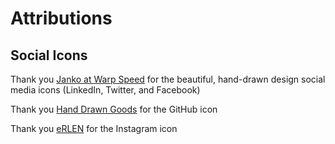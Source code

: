 # Attributions

## Social Icons

Thank you [Janko at Warp Speed](http://www.jankoatwarpspeed.com) for the beautiful, hand-drawn design social media icons (LinkedIn, Twitter, and Facebook)

Thank you [Hand Drawn Goods](https://handdrawngoods.com) for the GitHub icon

Thank you [eRLEN](http://erlen.co.uk/) for the Instagram icon

